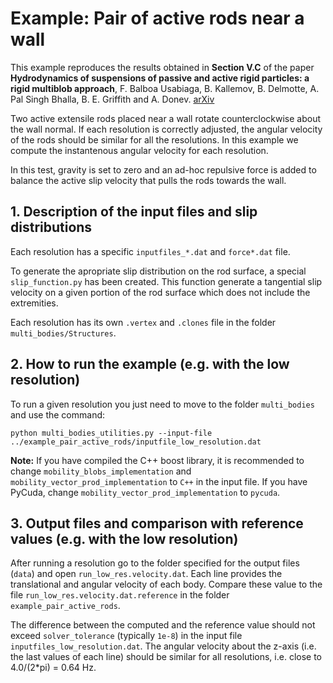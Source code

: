 # Example: Pair of active rods near a wall
This example reproduces the results obtained in **Section V.C** of the paper **Hydrodynamics of suspensions of passive and active rigid particles: a
rigid multiblob approach**, F. Balboa Usabiaga, B. Kallemov, B. Delmotte, 
A. Pal Singh Bhalla, B. E. Griffith and A. Donev. [arXiv](http://arxiv.org/abs/1602.02170)

Two active extensile rods placed near a wall rotate counterclockwise about the wall normal. 
If each resolution is correctly adjusted, the angular velocity of the rods should be similar for all the resolutions.
In this example we compute the instantenous angular velocity for each resolution.

In this test, gravity is set to zero and an ad-hoc repulsive force is added to balance the active slip velocity that pulls the rods towards the wall.

## 1. Description of the input files and slip distributions

Each resolution has a specific `inputfiles_*.dat` and `force*.dat` file. 

To generate the apropriate slip distribution on the rod surface, a special `slip_function.py` has been created. 
This function generate a tangential slip velocity on a given portion of the rod surface which does not include the extremities.

Each resolution has its own `.vertex` and `.clones` file in the folder `multi_bodies/Structures`.



## 2. How to run the example (e.g. with the low resolution)

To run a given resolution you just need to move to the folder `multi_bodies` and use the command: 

`python multi_bodies_utilities.py --input-file ../example_pair_active_rods/inputfile_low_resolution.dat`

**Note:** If you have compiled the C++ boost library, it is recommended to change `mobility_blobs_implementation` and `mobility_vector_prod_implementation` to `C++` in the input file.
If you have PyCuda, change `mobility_vector_prod_implementation` to `pycuda`.


## 3. Output files and comparison with reference values (e.g. with the low resolution)

After running a resolution go to the folder specified for the output files (`data`) and open `run_low_res.velocity.dat`.
Each line provides the translational and angular velocity of each body.
Compare these value to the file `run_low_res.velocity.dat.reference` in the folder `example_pair_active_rods`. 

The difference between the computed and the reference value should not exceed `solver_tolerance` (typically `1e-8`) in the input file `inputfiles_low_resolution.dat`.
The angular velocity about the z-axis (i.e. the last values of each line) should be similar for all resolutions, i.e. close to 4.0/(2*pi) = 0.64 Hz. 
